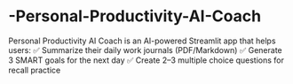 # -Personal-Productivity-AI-Coach
 Personal Productivity AI Coach is an AI-powered Streamlit app that helps users:  ✅ Summarize their daily work journals (PDF/Markdown)  ✅ Generate 3 SMART goals for the next day  ✅ Create 2–3 multiple choice questions for recall practice
